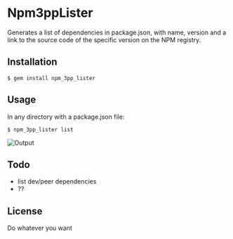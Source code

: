 # Npm3ppLister

Generates a list of dependencies in package.json, with name, version and a
link to the source code of the specific version on the NPM registry.

## Installation

    $ gem install npm_3pp_lister

## Usage

In any directory with a package.json file:

    $ npm_3pp_lister list

![Output]('Screenshot.png')

## Todo
- list dev/peer dependencies
- ??

## License

Do whatever you want